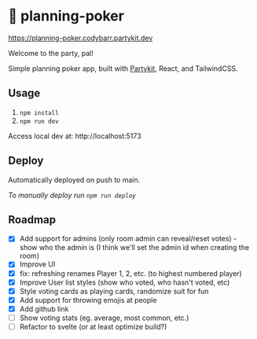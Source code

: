 # 🎈 planning-poker

https://planning-poker.codybarr.partykit.dev

Welcome to the party, pal!

Simple planning poker app, built with [Partykit](https://partykit.io), React, and TailwindCSS.

## Usage

1. `npm install`
2. `npm run dev`

Access local dev at: http://localhost:5173

## Deploy

Automatically deployed on push to main.

_To manually deploy run `npm run deploy`_

## Roadmap

- [x] Add support for admins (only room admin can reveal/reset votes) - show who the admin is (I think we'll set the admin id when creating the room)
- [x] Improve UI
- [x] fix: refreshing renames Player 1, 2, etc. (to highest numbered player)
- [x] Improve User list styles (show who voted, who hasn't voted, etc)
- [x] Style voting cards as playing cards, randomize suit for fun
- [x] Add support for throwing emojis at people
- [x] Add github link
- [ ] Show voting stats (eg. average, most common, etc.)
- [ ] Refactor to svelte (or at least optimize build?)

